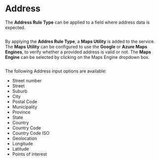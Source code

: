 # Address

The **Address Rule Type** can be applied to a field where address data is expected.

<figure><img src="../../.gitbook/assets/image (146).png" alt=""><figcaption></figcaption></figure>

By applying the **Addres Rule Type**, a **Maps Utility** is added to the service. The **Maps Utility** can be configured to use the **Google** or **Azure Maps Engines**, to verify whether a provided address is valid or not. The **Maps Engine** can be selected by clicking on the Maps Engine dropdown box.

<figure><img src="../../.gitbook/assets/image (162).png" alt=""><figcaption></figcaption></figure>

The following Address input options are available:

* Street number
* Street
* Suburb
* City
* Postal Code
* Municipality
* Province
* State
* Country
* Country Code
* Country Code ISO
* Geolocation
* Longitude
* Latitude
* Points of interest
